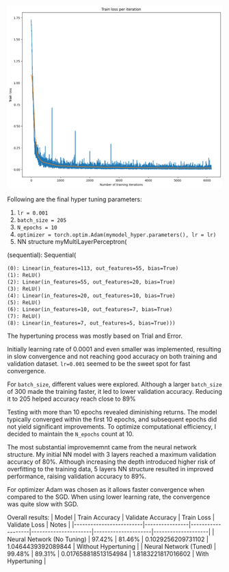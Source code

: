 ![estimator](https://raw.githubusercontent.com/jjanbol/nsl_kdd/refs/heads/main/q4_2.png)

Following are the final hyper tuning parameters:

1. `lr = 0.001`
2. `batch_size = 205`
3. `N_epochs = 10`
4. `optimizer = torch.optim.Adam(mymodel_hyper.parameters(), lr = lr)`
5. NN structure
myMultiLayerPerceptron(

(sequential): Sequential(
  
    (0): Linear(in_features=113, out_features=55, bias=True)
    (1): ReLU()
    (2): Linear(in_features=55, out_features=20, bias=True)
    (3): ReLU()
    (4): Linear(in_features=20, out_features=10, bias=True)
    (5): ReLU()
    (6): Linear(in_features=10, out_features=7, bias=True)
    (7): ReLU()
    (8): Linear(in_features=7, out_features=5, bias=True)))


The hypertuning process was mostly based on Trial and Error. 

Initially learning rate of 0.0001 and even smaller was implemented, resulting in slow convergence and not reaching good accuracy on both training and validation dataset. `lr=0.001` seemed to be the sweet spot for fast convergence.

For `batch_size`, different values were explored. Although a larger `batch_size` of 300 made the training faster, it led to lower validation accuracy. Reducing it to 205 helped accuracy reach close to 89%

Testing with more than 10 epochs revealed diminishing returns. The model typically converged within the first 10 epochs, and subsequent epochs did not yield significant improvements. To optimize computational efficiency, I decided to maintain the `N_epochs` count at 10.

The most substantial improvememnt came from the neural network structure. My initial NN model with 3 layers reached a maximum validation accuracy of 80%. Although increasing the depth introduced higher risk of overfitting to the training data, 5 layers NN structure resulted in improved performance, raising validation accuracy to 89%.

For optimizer Adam was chosen as it allows faster convergence when compared to the SGD. When using lower learning rate, the convergence was quite slow with SGD.


Overall results:
| Model                   | Train Accuracy | Validate Accuracy | Train Loss           | Validate Loss       | Notes              |
|-------------------------|----------------|-------------------|----------------------|---------------------|--------------------|
| Neural Network (No Tuning) | 97.42%         | 81.46%            | 0.1029256209731102  | 1.0464439392089844  | Without Hypertuning |
| Neural Network (Tuned) | 99.48%         | 89.31%            | 0.017658818513154984 | 1.8183221817016602  | With Hypertuning   |

